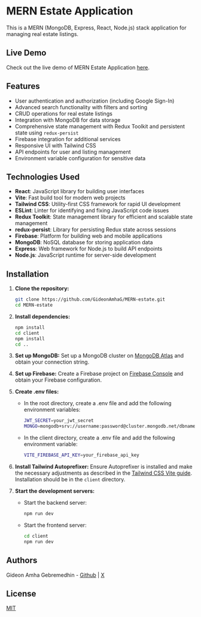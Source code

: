 # MERN Estate Application

This is a MERN (MongoDB, Express, React, Node.js) stack application for managing real estate listings.

## Live Demo

Check out the live demo of MERN Estate Application [here](https://mern-estate-r23v.onrender.com/).

## Features

- User authentication and authorization (including Google Sign-In)
- Advanced search functionality with filters and sorting
- CRUD operations for real estate listings
- Integration with MongoDB for data storage
- Comprehensive state management with Redux Toolkit and persistent state using `redux-persist`
- Firebase integration for additional services
- Responsive UI with Tailwind CSS
- API endpoints for user and listing management
- Environment variable configuration for sensitive data

## Technologies Used

- **React**: JavaScript library for building user interfaces
- **Vite**: Fast build tool for modern web projects
- **Tailwind CSS**: Utility-first CSS framework for rapid UI development
- **ESLint**: Linter for identifying and fixing JavaScript code issues
- **Redux Toolkit**: State management library for efficient and scalable state management
- **redux-persist**: Library for persisting Redux state across sessions
- **Firebase**: Platform for building web and mobile applications
- **MongoDB**: NoSQL database for storing application data
- **Express**: Web framework for Node.js to build API endpoints
- **Node.js**: JavaScript runtime for server-side development

## Installation

1. **Clone the repository:**
   ```sh
   git clone https://github.com/GideonAmhaG/MERN-estate.git
   cd MERN-estate

2. **Install dependencies:**
   ```sh
   npm install
   cd client
   npm install
   cd ..
   
3. **Set up MongoDB:**
   Set up a MongoDB cluster on [MongoDB Atlas](https://www.mongodb.com/cloud/atlas) and obtain your connection string.
   
4. **Set up Firebase:**
   Create a Firebase project on [Firebase Console](https://console.firebase.google.com/) and obtain your Firebase configuration.
   
5. **Create .env files:**
   - In the root directory, create a .env file and add the following environment variables:
      ```sh
      JWT_SECRET=your_jwt_secret
      MONGO=mongodb+srv://username:password@cluster.mongodb.net/dbname?retryWrites=true&w=majority
      ```
   - In the client directory, create a .env file and add the following environment variable:
      ```sh
      VITE_FIREBASE_API_KEY=your_firebase_api_key
      ```
6. **Install Tailwind Autoprefixer:**
   Ensure Autoprefixer is installed and make the necessary adjustments as described in the [Tailwind CSS Vite guide](https://tailwindcss.com/docs/guides/vite). Installation should be in the `client` directory.
   
7. **Start the development servers:**
   - Start the backend server:
      ```sh
      npm run dev
      ```
   - Start the frontend server:
      ```sh
      cd client
      npm run dev
      ```

## Authors

Gideon Amha Gebremedhin - [Github](https://github.com/GideonAmhaG) | [X](https://x.com/GideonAmha)

## License

[MIT](https://choosealicense.com/licenses/mit/)
